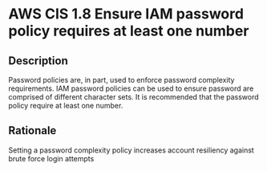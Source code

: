 # AWS CIS 1.8  Ensure IAM password policy requires at least one number

## Description

Password policies are, in part, used to enforce password complexity requirements. IAM
password policies can be used to ensure password are comprised of different character
sets. It is recommended that the password policy require at least one number.

## Rationale

Setting a password complexity policy increases account resiliency against brute force login
attempts